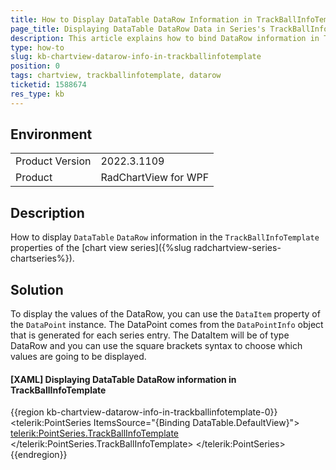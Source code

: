 ```yaml
---
title: How to Display DataTable DataRow Information in TrackBallInfoTemplate
page_title: Displaying DataTable DataRow Data in Series's TrackBallInfoTemplate
description: This article explains how to bind DataRow information in TrackBallInfoTemplate.
type: how-to
slug: kb-chartview-datarow-info-in-trackballinfotemplate
position: 0
tags: chartview, trackballinfotemplate, datarow
ticketid: 1588674
res_type: kb
---
```


## Environment
<table>
	<tbody>
		<tr>
			<td>Product Version</td>
			<td>2022.3.1109</td>
		</tr>
		<tr>
			<td>Product</td>
			<td>RadChartView for WPF</td>
		</tr>
	</tbody>
</table>

## Description

How to display `DataTable` `DataRow` information in the `TrackBallInfoTemplate` properties of the [chart view series]({%slug radchartview-series-chartseries%}).

## Solution

To display the values of the DataRow, you can use the `DataItem` property of the `DataPoint` instance. The DataPoint comes from the `DataPointInfo` object that is generated for each series entry. The DataItem will be of type DataRow and you can use the square brackets syntax to choose which values are going to be displayed.

#### __[XAML] Displaying DataTable DataRow information in TrackBallInfoTemplate__
{{region kb-chartview-datarow-info-in-trackballinfotemplate-0}}
    <telerik:PointSeries ItemsSource="{Binding DataTable.DefaultView}">
        <telerik:PointSeries.TrackBallInfoTemplate>
            <DataTemplate>
                <StackPanel Orientation="Horizontal">
                    <TextBlock Text="Value is: "/>
                    <TextBlock Text="{Binding DataPoint.DataItem[MyDataRowValue]}" Foreground="red"/>
                </StackPanel>
            </DataTemplate>
        </telerik:PointSeries.TrackBallInfoTemplate>
    </telerik:PointSeries>
{{endregion}}